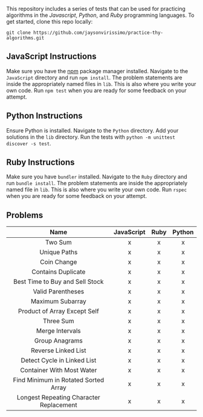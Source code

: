 This repository includes a series of tests that can be used for practicing algorithms in the _Javascript_, _Python_, and _Ruby_ programming languages.
To get started, clone this repo locally:
```
git clone https://github.com/jaysonvirissimo/practice-thy-algorithms.git
```

## JavaScript Instructions
Make sure you have the [npm](https://www.npmjs.com/) package manager installed.
Navigate to the `JavaScript` directory and run `npm install`.
The problem statements are inside the appropriately named files in `lib`.
This is also where you write your own code.
Run `npm test` when you are ready for some feedback on your attempt.

## Python Instructions
Ensure Python is installed.
Navigate to the `Python` directory.
Add your solutions in the `lib` directory.
Run the tests with `python -m unittest discover -s test`.

## Ruby Instructions
Make sure you have `bundler` installed.
Navigate to the `Ruby` directory and run `bundle install`.
The problem statements are inside the appropriately named file in `lib`.
This is also where you write your own code.
Run `rspec` when you are ready for some feedback on your attempt.

## Problems
| Name                            | JavaScript | Ruby | Python |
|:-------------------------------:|:----------:|:----:|:------:|
| Two Sum                         | x          | x    | x      |
| Unique Paths                    | x          | x    | x      |
| Coin Change                     | x          | x    | x      |
| Contains Duplicate              | x          | x    | x      |
| Best Time to Buy and Sell Stock | x          | x    | x      |
| Valid Parentheses               | x          | x    | x      |
| Maximum Subarray                | x          | x    | x      |
| Product of Array Except Self    | x          | x    | x      |
| Three Sum                       | x          | x    | x      |
| Merge Intervals                 | x          | x    | x      |
| Group Anagrams                  | x          | x    | x      |
| Reverse Linked List             | x          | x    | x      |
| Detect Cycle in Linked List     | x          | x    | x      |
| Container With Most Water       | x          | x    | x      |
| Find Minimum in Rotated Sorted Array | x          | x    | x      |
| Longest Repeating Character Replacement | x          | x    | x      |

